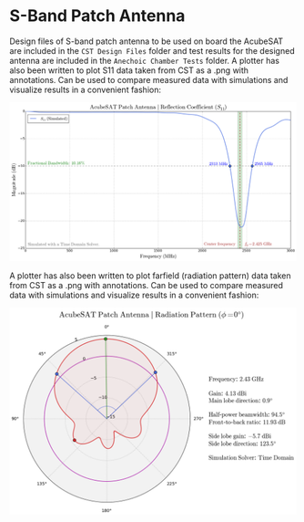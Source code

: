 # S-Band Patch Antenna

Design files of S-band patch antenna to be used on board the AcubeSAT are included in the `CST Design Files` folder and test results for the designed antenna are included in the `Anechoic Chamber Tests` folder. A plotter has also been written to plot S11 data taken from CST as a .png with annotations. Can be used to compare measured data with simulations and visualize results in a convenient fashion:

![s11](plotter/s11.png "S11")

A plotter has also been written to plot farfield (radiation pattern) data taken from CST as a .png with annotations. Can be used to compare measured data with simulations and visualize results in a convenient fashion:

![farfield](plotter/farfield.png "Farfield")